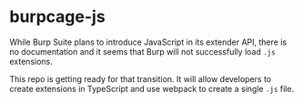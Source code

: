 # burpcage-js

While Burp Suite plans to introduce JavaScript in its extender API, there is no documentation and it seems that Burp will not successfully load `.js` extensions.

This repo is getting ready for that transition. It will allow developers to create extensions in TypeScript and use webpack to create a single `.js` file.
